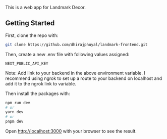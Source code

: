 This is a web app for Landmark Decor.
## Getting Started

First, clone the repo with:

```bash
git clone https://github.com/dhirajphuyal/landmark-frontend.git
```

Then, create a new .env file with following values assigned:
```text
NEXT_PUBLIC_API_KEY
```

Note: Add link to your backend in the above environment variable. I recommend using ngrok to set up a route to your backend on localhost and add it to the ngrok link to variable.

Then install the packages with:

```bash
npm run dev
# or
yarn dev
# or
pnpm dev
```

Open [http://localhost:3000](http://localhost:3000) with your browser to see the result.